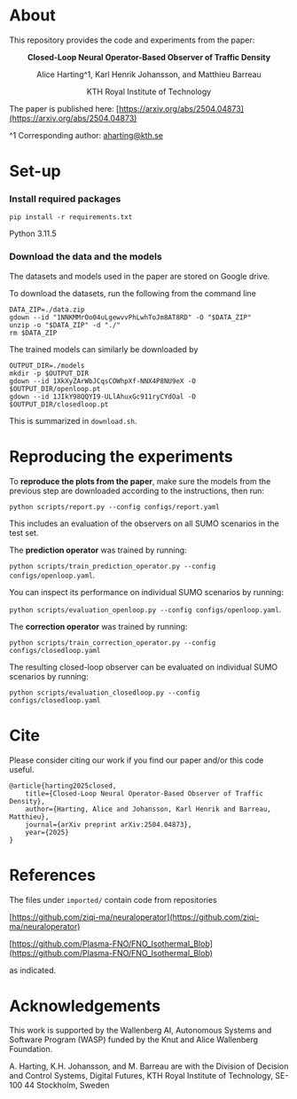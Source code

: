 # About

This repository provides the code and experiments from the paper:

<p align="center"><strong>Closed-Loop Neural Operator-Based Observer of Traffic Density</strong></p>
<p align="center">Alice Harting^1, Karl Henrik Johansson, and Matthieu Barreau</p>
<p align="center">KTH Royal Institute of Technology</p>

The paper is published here: [https://arxiv.org/abs/2504.04873](https://arxiv.org/abs/2504.04873)

^1 Corresponding author: aharting@kth.se
# Set-up
### Install required packages
`pip install -r requirements.txt`

Python 3.11.5
### Download the data and the models
The datasets and models used in the paper are stored on Google drive.

To download the datasets, run the following from the command line

    DATA_ZIP=./data.zip
    gdown --id "1NNKMMrOo04uLgewvvPhLwhToJm8AT8RD" -O "$DATA_ZIP"
    unzip -o "$DATA_ZIP" -d "./"
    rm $DATA_ZIP

The trained models can similarly be downloaded by

    OUTPUT_DIR=./models
    mkdir -p $OUTPUT_DIR
    gdown --id 1XkXyZArWbJCqsCOWhpXf-NNX4P8NU9eX -O $OUTPUT_DIR/openloop.pt
    gdown --id 1JIkY98QQYI9-ULlAhuxGc911ryCYdOal -O $OUTPUT_DIR/closedloop.pt


This is summarized in `download.sh`.
# Reproducing the experiments
To **reproduce the plots from the paper**, make sure the models from the previous step are downloaded according to the instructions, then run:

`python scripts/report.py --config configs/report.yaml`

This includes an evaluation of the observers on all SUMO scenarios in the test set.

The **prediction operator** was trained by running:

`python scripts/train_prediction_operator.py --config configs/openloop.yaml`.

You can inspect its performance on individual SUMO scenarios by running:

`python scripts/evaluation_openloop.py --config configs/openloop.yaml`. 

The **correction operator** was trained by running:

`python scripts/train_correction_operator.py --config configs/closedloop.yaml`

The resulting closed-loop observer can be evaluated on individual SUMO scenarios by running:

`python scripts/evaluation_closedloop.py --config configs/closedloop.yaml`

# Cite
Please consider citing our work if you find our paper and/or this code useful.

    @article{harting2025closed,
        title={Closed-Loop Neural Operator-Based Observer of Traffic Density},
        author={Harting, Alice and Johansson, Karl Henrik and Barreau, Matthieu},
        journal={arXiv preprint arXiv:2504.04873},
        year={2025}
    }
# References
The files under `imported/` contain code from repositories

[https://github.com/ziqi-ma/neuraloperator](https://github.com/ziqi-ma/neuraloperator)

[https://github.com/Plasma-FNO/FNO_Isothermal_Blob](https://github.com/Plasma-FNO/FNO_Isothermal_Blob)

as indicated.

# Acknowledgements
This work is supported by the Wallenberg AI, Autonomous Systems and Software Program (WASP) funded by the Knut and Alice Wallenberg Foundation.

A. Harting, K.H. Johansson, and M. Barreau are with the Division of Decision and Control Systems, Digital Futures, KTH Royal Institute of Technology, SE-100 44 Stockholm, Sweden